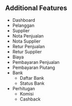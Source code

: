 ## Additional Features
- Dashboard
- Pelanggan
- Supplier
- Nota Penjualan
- Nota Supplier
- Retur Penjualan
- Retur Supplier
- Biaya
- Pembayaran Penjualan
- Pembayaran Piutang
- Bank
    - Daftar Bank
    - Status Bank
- Perhitugan
    - Komisi
    - Cashback